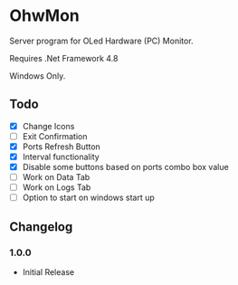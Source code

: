 # OhwMon
Server program for OLed Hardware (PC) Monitor.

Requires .Net Framework 4.8 

Windows Only.

## Todo

- [x] Change Icons
- [ ] Exit Confirmation
- [x] Ports Refresh Button
- [x] Interval functionality
- [x] Disable some buttons based on ports combo box value
- [ ] Work on Data Tab
- [ ] Work on Logs Tab
- [ ] Option to start on windows start up

## Changelog
### 1.0.0
- Initial Release
